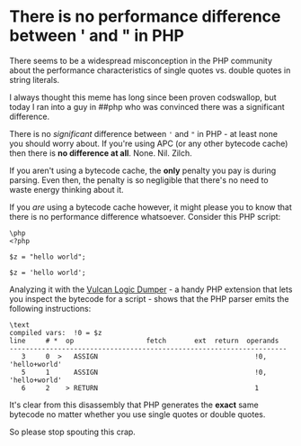 # There is no performance difference between ' and " in PHP

There seems to be a widespread misconception in the PHP community about the performance characteristics of single quotes vs. double quotes in string literals.

I always thought this meme has long since been proven codswallop, but today I ran into a guy in ##php who was convinced there was a significant difference.

There is no *significant* difference between `'` and `"` in PHP - at least none you should worry about. If you're using APC (or any other bytecode cache) then there is **no difference at all**. None. Nil. Zilch.

If you aren't using a bytecode cache, the **only** penalty you pay is during parsing. Even then, the penalty is so negligible that there's no need to waste energy thinking about it.

If you *are* using a bytecode cache however, it might please you to know that there is no performance difference whatsoever. Consider this PHP script:

    \php
    <?php
    
    $z = "hello world";
    
    $z = 'hello world';

Analyzing it with the [Vulcan Logic Dumper](http://derickrethans.nl/projects.html#vld) - a handy PHP extension that lets you inspect the bytecode for a script - shows that the PHP parser emits the following instructions:

    \text
    compiled vars:  !0 = $z
    line     # *  op                  fetch       ext  return  operands
    ---------------------------------------------------------------------
       3     0  >   ASSIGN                                       !0, 'hello+world'
       5     1      ASSIGN                                       !0, 'hello+world'
       6     2    > RETURN                                       1

It's clear from this disassembly that PHP generates the **exact** same bytecode no matter whether you use single quotes or double quotes.

So please stop spouting this crap.